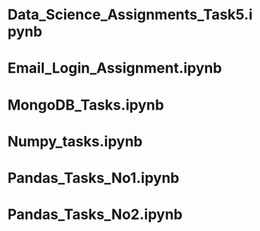 # Data_Science_Assignments_Task5.ipynb


# Email_Login_Assignment.ipynb


# MongoDB_Tasks.ipynb


# Numpy_tasks.ipynb


# Pandas_Tasks_No1.ipynb


# Pandas_Tasks_No2.ipynb



